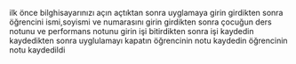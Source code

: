 ilk önce bilghisayarınızı açın
açtıktan sonra uyglamaya girin
girdikten sonra öğrencini ismi,soyismi ve numarasını girin
girdikten sonra çocuğun ders notunu ve performans notunu girin
işi bitirdikten sonra işi kaydedin
kaydedikten sonra uyglulamayı kapatın
öğrencinin notu kaydedin 
öğrencinin notu kaydedildi